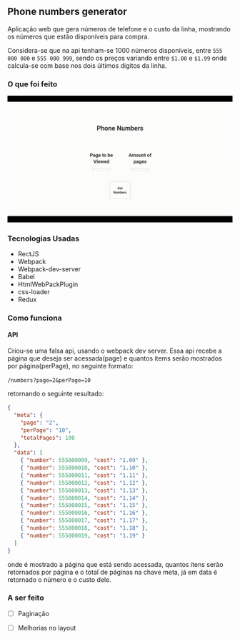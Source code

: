 ## Phone numbers generator

Aplicação web que gera números de telefone e o custo da linha, mostrando os números que estão disponíveis para compra.

Considera-se que na api tenham-se 1000 números disponíveis, entre `555 000 000` e `555 000 999`, sendo os preços variando entre `$1.00` e `$1.99` onde calcula-se com base nos dois últimos digitos da linha.


### O que foi feito

![](https://github.com/wps13/phone-numbers/blob/master/public/working.gif)


### Tecnologias Usadas

- RectJS
- Webpack
- Webpack-dev-server
- Babel
- HtmlWebPackPlugin
- css-loader
- Redux

### Como funciona

#### API

Criou-se uma falsa api, usando o webpack dev server. Essa api recebe a página que deseja ser acessada(page) e quantos items serão mostrados por página(perPage), no seguinte formato:

`/numbers?page=2&perPage=10`

retornando o seguinte resultado:

```json
{
  "meta": {
    "page": "2",
    "perPage": "10",
    "totalPages": 100
  },
  "data": [
    { "number": 555000009, "cost": "1.09" },
    { "number": 555000010, "cost": "1.10" },
    { "number": 555000011, "cost": "1.11" },
    { "number": 555000012, "cost": "1.12" },
    { "number": 555000013, "cost": "1.13" },
    { "number": 555000014, "cost": "1.14" },
    { "number": 555000015, "cost": "1.15" },
    { "number": 555000016, "cost": "1.16" },
    { "number": 555000017, "cost": "1.17" },
    { "number": 555000018, "cost": "1.18" },
    { "number": 555000019, "cost": "1.19" }
  ]
}
```

onde é mostrado a página que está sendo acessada, quantos itens serão retornados por página e o total de páginas na chave meta, já em data é retornado o número e o custo dele.

### A ser feito

- [ ] Paginação

- [ ] Melhorias no layout
